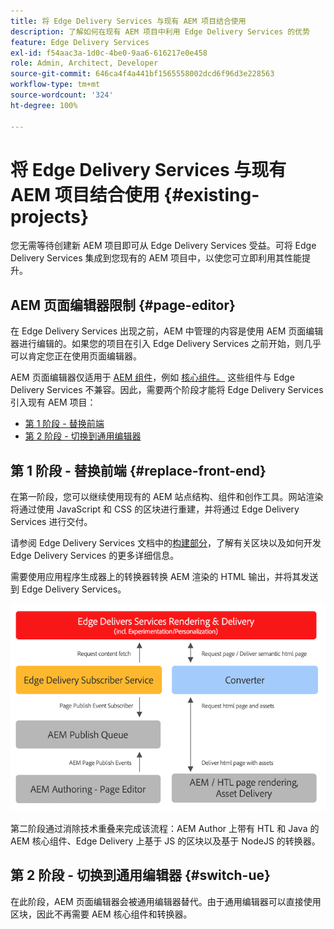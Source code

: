 ```yaml
---
title: 将 Edge Delivery Services 与现有 AEM 项目结合使用
description: 了解如何在现有 AEM 项目中利用 Edge Delivery Services 的优势
feature: Edge Delivery Services
exl-id: f54aac3a-1d0c-4be0-9aa6-616217e0e458
role: Admin, Architect, Developer
source-git-commit: 646ca4f4a441bf1565558002dcd6f96d3e228563
workflow-type: tm+mt
source-wordcount: '324'
ht-degree: 100%

---
```



# 将 Edge Delivery Services 与现有 AEM 项目结合使用 {#existing-projects}

您无需等待创建新 AEM 项目即可从 Edge Delivery Services 受益。可将 Edge Delivery Services 集成到您现有的 AEM 项目中，以使您可立即利用其性能提升。

## AEM 页面编辑器限制 {#page-editor}

在 Edge Delivery Services 出现之前，AEM 中管理的内容是使用 AEM 页面编辑器进行编辑的。如果您的项目在引入 Edge Delivery Services 之前开始，则几乎可以肯定您正在使用页面编辑器。

AEM 页面编辑器仅适用于 [AEM 组件](/help/implementing/developing/components/overview.md)，例如 [核心组件。](https://experienceleague.adobe.com/docs/experience-manager-core-components/using/introduction.html) 这些组件与 Edge Delivery Services 不兼容。因此，需要两个阶段才能将 Edge Delivery Services 引入现有 AEM 项目：

* [第 1 阶段 - 替换前端](#replace-front-end)
* [第 2 阶段 - 切换到通用编辑器](#switch-ue)

## 第 1 阶段 - 替换前端 {#replace-front-end}

在第一阶段，您可以继续使用现有的 AEM 站点结构、组件和创作工具。网站渲染将通过使用 JavaScript 和 CSS 的区块进行重建，并将通过 Edge Delivery Services 进行交付。

请参阅 Edge Delivery Services 文档中的[构建部分](/help/edge/developer/block-collection.md)，了解有关区块以及如何开发 Edge Delivery Services 的更多详细信息。

需要使用应用程序生成器上的转换器转换 AEM 渲染的 HTML 输出，并将其发送到 Edge Delivery Services。

![发布流程中的内容转换器](assets/content-converter.png)

第二阶段通过消除技术重叠来完成该流程：AEM Author 上带有 HTL 和 Java 的 AEM 核心组件、Edge Delivery 上基于 JS 的区块以及基于 NodeJS 的转换器。

## 第 2 阶段 - 切换到通用编辑器 {#switch-ue}

在此阶段，AEM 页面编辑器会被通用编辑器替代。由于通用编辑器可以直接使用区块，因此不再需要 AEM 核心组件和转换器。

